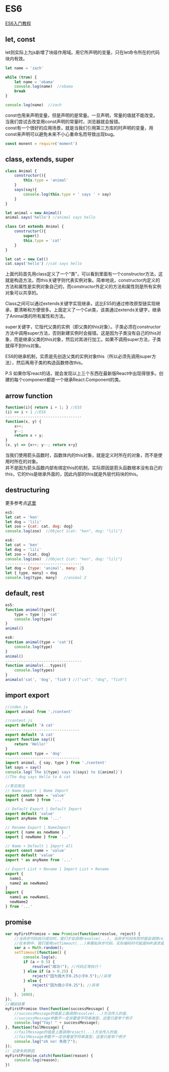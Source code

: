 # ES6
<a href="http://es6.ruanyifeng.com/#docs/intro" target="_blank">ES6入门教程</a>  
## let, const  
let则实际上为js新增了块级作用域。用它所声明的变量，只在let命令所在的代码块内有效。
```js
let name = 'zach'

while (true) {
    let name = 'obama'
    console.log(name)  //obama
    break
}

console.log(name)  //zach
```
const也用来声明变量，但是声明的是常量。一旦声明，常量的值就不能改变。  
当我们尝试去改变用const声明的常量时，浏览器就会报错。  
const有一个很好的应用场景，就是当我们引用第三方库的时声明的变量，用const来声明可以避免未来不小心重命名而导致出现bug。
```js
const monent = require('moment')
```
## class, extends, super
```js
class Animal {
    constructor(){
        this.type = 'animal'
    }
    says(say){
        console.log(this.type + ' says ' + say)
    }
}

let animal = new Animal()
animal.says('hello') //animal says hello

class Cat extends Animal {
    constructor(){
        super()
        this.type = 'cat'
    }
}

let cat = new Cat()
cat.says('hello') //cat says hello
```
上面代码首先用class定义了一个“类”，可以看到里面有一个constructor方法，这就是构造方法，而this关键字则代表实例对象。简单地说，constructor内定义的方法和属性是实例对象自己的，而constructor外定义的方法和属性则是所有实例对象可以共享的。  

Class之间可以通过extends关键字实现继承，这比ES5的通过修改原型链实现继承，要清晰和方便很多。上面定义了一个Cat类，该类通过extends关键字，继承了Animal类的所有属性和方法。  

super关键字，它指代父类的实例（即父类的this对象）。子类必须在constructor方法中调用super方法，否则新建实例时会报错。这是因为子类没有自己的this对象，而是继承父类的this对象，然后对其进行加工。如果不调用super方法，子类就得不到this对象。  

ES6的继承机制，实质是先创造父类的实例对象this（所以必须先调用super方法），然后再用子类的构造函数修改this。  

P.S 如果你写react的话，就会发现以上三个东西在最新版React中出现得很多。创建的每个component都是一个继承React.Component的类。

## arrow function
```js
function(i){ return i + 1; } //ES5
(i) => i + 1 //ES6
----------------------------------
function(x, y) { 
    x++;
    y--;
    return x + y;
}
(x, y) => {x++; y--; return x+y}
```
当我们使用箭头函数时，函数体内的this对象，就是定义时所在的对象，而不是使用时所在的对象。  
并不是因为箭头函数内部有绑定this的机制，实际原因是箭头函数根本没有自己的this，它的this是继承外面的，因此内部的this就是外层代码块的this。
## destructuring
更多参考点<a href="https://developer.mozilla.org/zh-CN/docs/Web/js/Reference/Operators/Destructuring_assignment" target="_blank">这里</a>
```js
es5:
let cat = 'ken'
let dog = 'lili'
let zoo = {cat: cat, dog: dog}
console.log(zoo)  //Object {cat: "ken", dog: "lili"}

es6:
let cat = 'ken'
let dog = 'lili'
let zoo = {cat, dog}
console.log(zoo)  //Object {cat: "ken", dog: "lili"}
----------------------------------
let dog = {type: 'animal', many: 2}
let { type, many} = dog
console.log(type, many)   //animal 2
```
## default, rest
```js
es5:
function animal(type){
    type = type || 'cat'  
    console.log(type)
}
animal()

es6:
function animal(type = 'cat'){
    console.log(type)
}
animal()
----------------------------------
function animals(...types){
    console.log(types)
}
animals('cat', 'dog', 'fish') //["cat", "dog", "fish"]
```
## import export
```js
//index.js
import animal from './content'

//content.js
export default 'A cat'
---------------------------------
export default 'A cat'    
export function say(){
    return 'Hello!'
}    
export const type = 'dog' 
---------------------------------
import animal, { say, type } from './content'  
let says = say()
console.log(`The ${type} says ${says} to ${animal}`)  
//The dog says Hello to A cat
```
```js
//常见用法
// Name Export | Name Import
export const name = 'value'
import { name } from '...'

// Default Export | Default Import
export default 'value'
import anyName from '...'

// Rename Export | NameImport
export { name as newName }
import { newName } from '...'

// Name + Default | Import All
export const name = 'value'
export default 'value'
import * as anyName from '...'

// Export List + Rename | Import List + Rename
export {
  name1,
  name2 as newName2
}
import {
  name1 as newName1,
  newName2
} from '...'
```

## promise
```js
var myFirstPromise = new Promise(function(resolve, reject) {
    //当异步代码执行成功时，我们才会调用resolve(...), 当异步代码失败时就会调用reject(...)
    //在本例中，我们使用setTimeout(...)来模拟异步代码，实际编码时可能是XHR请求或是HTML5的一些API方法.
    var a = Math.random();
    setTimeout(function() {
        console.log(a);
        if (a > 0.5) {
            resolve("成功!"); //代码正常执行！
        } else if (a > 0.25) {
            reject("因为我大于0.25小于0.5");//异常
        } else {
            reject("因为我小于0.25"); //异常
        }
    }, 1000);
});
//捕捉结果
myFirstPromise.then(function(successMessage) {
    //successMessage的值是上面调用resolve(...)方法传入的值.
    //successMessage参数不一定非要是字符串类型，这里只是举个例子
    console.log("Yay! " + successMessage);
}, function(failMessage) {
    //failMessage的值是上面调用reject(...)方法传入的值.
    //failMessage参数不一定非要是字符串类型，这里只是举个例子
    console.log("oh no! 失败了");
});
// 记录失败原因
myFirstPromise.catch(function(reason) {
    console.log(reason);
})
```
